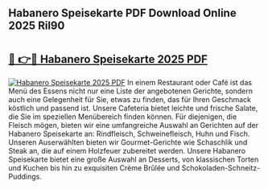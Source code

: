 ## Habanero Speisekarte PDF Download Online 2025 Ril90

# <h2><a href="http://gc7wdv.nevu.top/?p=Habanero+Speisekarte">🔗 👉🔴 Habanero Speisekarte 2025 PDF</a></h2>

[![Habanero Speisekarte 2025 PDF](https://i.imgur.com/dBaPXMq.png)](http://gc7wdv.nevu.top/?p=Habanero+Speisekarte)
In einem Restaurant oder Café ist das Menü des Essens nicht nur eine Liste der angebotenen Gerichte, sondern auch eine Gelegenheit für Sie, etwas zu finden, das für Ihren Geschmack köstlich und passend ist. Unsere Cafeteria bietet leichte und frische Salate, die Sie im speziellen Menübereich finden können. Für diejenigen, die Fleisch mögen, bieten wir eine umfangreiche Auswahl an Gerichten auf der Habanero Speisekarte an: Rindfleisch, Schweinefleisch, Huhn und Fisch. Unseren Auserwählten bieten wir Gourmet-Gerichte wie Schaschlik und Steak an, die auf einem Holzfeuer zubereitet werden. Unsere Habanero Speisekarte bietet eine große Auswahl an Desserts, von klassischen Torten und Kuchen bis hin zu exquisiten Crème Brûlée und Schokoladen-Schneitz-Puddings.
